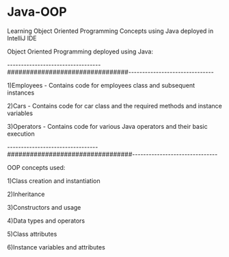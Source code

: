 # Java-OOP
Learning Object Oriented Programming Concepts using Java deployed in IntelliJ IDE

Object Oriented Programming deployed using Java:

----------------------------------################################-------------------------------

1)Employees - Contains code for employees class and subsequent instances

2)Cars - Contains code for car class and the required methods and instance variables

3)Operators - Contains code for various Java operators and their basic execution

---------------------------------#################################-------------------------------

OOP concepts used:

1)Class creation and instantiation

2)Inheritance

3)Constructors and usage

4)Data types and operators

5)Class attributes

6)Instance variables and attributes
